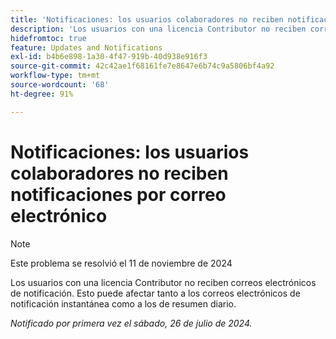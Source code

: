 ```yaml
---
title: 'Notificaciones: los usuarios colaboradores no reciben notificaciones por correo electrónico '
description: 'Los usuarios con una licencia Contributor no reciben correos electrónicos de notificación. Esto puede afectar tanto a los correos electrónicos de notificación instantánea como a los de resumen diario. '
hidefromtoc: true
feature: Updates and Notifications
exl-id: b4b6e898-1a30-4f47-919b-40d938e916f3
source-git-commit: 42c42ae1f68161fe7e8647e6b74c9a5806bf4a92
workflow-type: tm+mt
source-wordcount: '68'
ht-degree: 91%

---
```


# Notificaciones: los usuarios colaboradores no reciben notificaciones por correo electrónico

>[!NOTE]
>
>Este problema se resolvió el 11 de noviembre de 2024

Los usuarios con una licencia Contributor no reciben correos electrónicos de notificación. Esto puede afectar tanto a los correos electrónicos de notificación instantánea como a los de resumen diario.

_Notificado por primera vez el sábado, 26 de julio de 2024._
